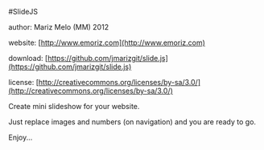 #SlideJS

author: Mariz Melo (MM) 2012

website: [http://www.emoriz.com](http://www.emoriz.com)

download: [https://github.com/jmarizgit/slide.js](https://github.com/jmarizgit/slide.js)

license: [http://creativecommons.org/licenses/by-sa/3.0/](http://creativecommons.org/licenses/by-sa/3.0/)


Create mini slideshow for your website.

Just replace images and numbers (on navigation) and 
you are ready to go.

Enjoy...
